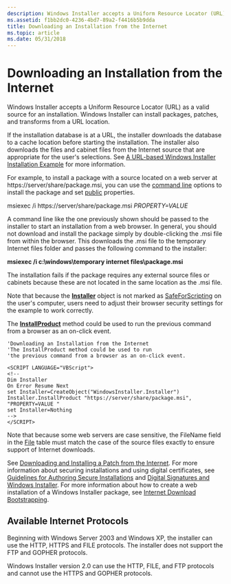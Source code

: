 ```yaml
---
description: Windows Installer accepts a Uniform Resource Locator (URL) as a valid source for an installation.
ms.assetid: f1bb2dc0-4236-4bd7-89a2-f4416b5b9dda
title: Downloading an Installation from the Internet
ms.topic: article
ms.date: 05/31/2018
---
```


# Downloading an Installation from the Internet

Windows Installer accepts a Uniform Resource Locator (URL) as a valid source for an installation. Windows Installer can install packages, patches, and transforms from a URL location.

If the installation database is at a URL, the installer downloads the database to a cache location before starting the installation. The installer also downloads the files and cabinet files from the Internet source that are appropriate for the user's selections. See [A URL-based Windows Installer Installation Example](a-url-based-windows-installer-installation-example.md) for more information.

For example, to install a package with a source located on a web server at https://server/share/package.msi, you can use the [command line](command-line-options.md) options to install the package and set [public](public-properties.md) properties.

msiexec /i https://server/share/package.msi *PROPERTY=VALUE*

A command line like the one previously shown should be passed to the installer to start an installation from a web browser. In general, you should not download and install the package simply by double-clicking the .msi file from within the browser. This downloads the .msi file to the temporary Internet files folder and passes the following command to the installer:

**msiexec /i c:\\windows\\temporary internet files\\package.msi**

The installation fails if the package requires any external source files or cabinets because these are not located in the same location as the .msi file.

Note that because the [**Installer**](installer-object.md) object is not marked as [SafeForScripting](safeforscripting.md) on the user's computer, users need to adjust their browser security settings for the example to work correctly.

The [**InstallProduct**](installer-installproduct.md) method could be used to run the previous command from a browser as an on-click event.


```VB
'Downloading an Installation from the Internet
'The InstallProduct method could be used to run 
'the previous command from a browser as an on-click event.

<SCRIPT LANGUAGE="VBScript"> 
<!-- 
Dim Installer
On Error Resume Next
set Installer=CreateObject("WindowsInstaller.Installer")
Installer.InstallProduct "https://server/share/package.msi", "PROPERTY=VALUE "
set Installer=Nothing
-->
</SCRIPT>
```



Note that because some web servers are case sensitive, the FileName field in the [File](file-table.md) table must match the case of the source files exactly to ensure support of Internet downloads.

See [Downloading and Installing a Patch from the Internet](downloading-and-installing-a-patch-from-the-internet.md). For more information about securing installations and using digital certificates, see [Guidelines for Authoring Secure Installations](guidelines-for-authoring-secure-installations.md) and [Digital Signatures and Windows Installer](digital-signatures-and-windows-installer.md). For more information about how to create a web installation of a Windows Installer package, see [Internet Download Bootstrapping](internet-download-bootstrapping.md).

## Available Internet Protocols

Beginning with Windows Server 2003 and Windows XP, the installer can use the HTTP, HTTPS and FILE protocols. The installer does not support the FTP and GOPHER protocols.

Windows Installer version 2.0 can use the HTTP, FILE, and FTP protocols and cannot use the HTTPS and GOPHER protocols.

 

 



